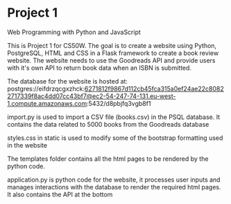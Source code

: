 # Project 1
Web Programming with Python and JavaScript

This is Project 1 for CS50W.
The goal is to create a website using Python, PostgreSQL, HTML and CSS in a Flask framework to create a book review website. The website needs to use the Goodreads API and provide users with it's own API to return book data when an ISBN is submitted.

The database for the website is hosted at:
postgres://eifdrzqcgxzhck:6271812f9867d112cb45fca315a0ef24ae22c80822717339f8ac4dd07cc43bf7@ec2-54-247-74-131.eu-west-1.compute.amazonaws.com:5432/d8pbjfq3vgb8f1

import.py is used to import a CSV file (books.csv) in the PSQL database. It contains the data related to 5000 books from the Goodreads database

styles.css in static is used to modify some of the bootstrap formatting used in the website

The templates folder contains all the html pages to be rendered by the python code.

application.py is python code for the website, it processes user inputs and manages interactions with the database to render the required html pages. It also contains the API at the bottom



